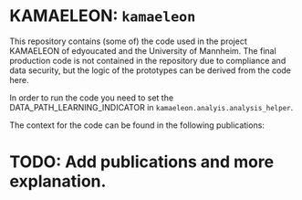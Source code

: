 # KAMAELEON: `kamaeleon`

This repository contains (some of) the code used in the project KAMAELEON of edyoucated and the University of Mannheim. The final production code is not contained in the repository due to compliance and data security, but the logic of the prototypes can be derived from the code here. 

In order to run the code you need to set the DATA_PATH_LEARNING_INDICATOR in `kamaeleon.analyis.analysis_helper`.

The context for the code can be found in the following publications: 

# TODO: Add publications and more explanation.

